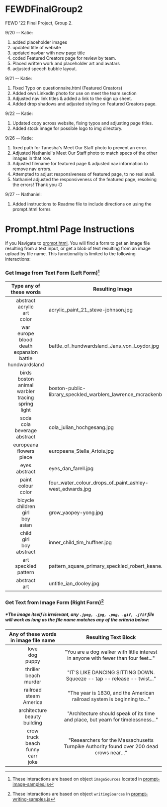 # FEWDFinalGroup2

FEWD '22 Final Project, Group 2.

9/20 -- Katie:

1. added placeholder images
2. updated title of website
3. updated navbar with new page title
4. coded Featured Creators page for review by team.
5. Placed written work and placeholder art and avatars
6. adjusted speech bubble layout.

9/21 -- Katie:

1. Fixed Typo on questionnaire.html (Featured Creators)
2. Added own LinkedIn photo for use on meet the team section
3. Adjusted nav link titles & added a link to the sign up sheet.
4. Added drop shadows and adjusted styling on Featured Creators page.

9/22 -- Katie:

1. Updated copy across website, fixing typos and adjusting page titles.
2. Added stock image for possible logo to img directory.

9/26 -- Katie:

1. fixed path for Tanesha's Meet Our Staff photo to prevent an error.
2. Adjusted Nathaniel's Meet Our Staff photo to match specs of the other images in that row.
3. Adjusted filename for featured page & adjusted nav information to remove nav errors.
4. Attempted to adjust responsiveness of featured page, to no real avail.
5. Nathaniel adjusted the responsiveness of the featured page, resolving the errors! Thank you :D

9/27 -- Nathaniel:

1. Added instructions to Readme file to include directions on using the prompt.html forms


# Prompt.html Page Instructions

If you Navigate to [prompt.html](prompt.html), You will find a form to get an image file resulting from a text input,
or get a blob of text resulting from an image upload by file name. This functionality is limited to the following
interactions:

### Get Image from Text Form (Left Form)[^1]

| Type any of these words                                                             | Resulting Image                                                   |
| :-----------------------------------------------------------------------------------: | ----------------------------------------------------------------- |
| abstract<br />acrylic<br />art<br />color                                           | acrylic_paint_21_steve-johnson.jpg                                |
| war<br />europe<br />blood<br />death<br />expansion<br />battle<br />hundwardsland | battle_of_hundwardsland_Jans_von_Loydor.jpg                       |
| birds<br />boston<br />animal<br />warbler<br />tracing<br />spring<br />light      | boston-public-library_speckled_warblers_lawrence_mcrackenbire.jpg |
| soda<br />cola<br />beverage<br />abstract                                          | cola_julian_hochgesang.jpg                                        |
| europeana<br />flowers<br />piece                                                   | europeana_Stella_Artois.jpg                                       |
| eyes<br />abstract                                                                  | eyes_dan_farell.jpg                                               |
| paint<br />colour<br />color                                                        | four_water_colour_drops_of_paint_ashley-west_edwards.jpg          |
| bicycle<br />children<br />girl<br />boy<br />asian                                 | grow_yaopey-yong.jpg                                              |
| child<br />girl<br />boy<br />abstract                                              | inner_child_tim_huffner.jpg                                       |
| art<br />speckled<br />pattern                                                      | pattern_square_primary_speckled_robert_keane.jpg                  |
| abstract<br/>art                                                                    | untitle_ian_dooley.jpg                                            |

### Get Text from Image Form (Right Form)[^2]

##### \*The image itself is irrelevant, any `.jpeg, .jpg, .png, .gif, .jfif` file will work as long as the file name matches any of the criteria below:

| Any of these words in image file name | Resulting Text Block |
|:-----:|:-----:|
|love<br/>dog<br/>puppy| "You are a dog walker with little interest in anyone with fewer than four feet..." |
|thriller<br/>beach<br/>murder|"IT'S LIKE DANCING SITTING DOWN. Squeeze -- tap -- release -- twist..."|
|railroad<br/>steam<br/>America|"The year is 1830, and the American railroad system is beginning to..."|
|architecture<br/>beauty<br/>building|"Architecture should speak of its time and place, but yearn for timelessness..."|
|crow<br/>truck<br/>beach<br/>funny<br/>carr<br/>joke|"Researchers for the Massachusetts Turnpike Authority found over 200 dead crows near..."|

[^1]: These interactions are based on object `imageSources` located in [prompt-image-samples.js](https://github.com/KatieAlleena/FEWDFinalGroup2/blob/main/js/prompt-image-samples.js)
[^2]: These interactions are based on object `writingSources` in [prompt-writing-samples.js](https://github.com/KatieAlleena/FEWDFinalGroup2/blob/main/js/prompt-writing-samples.js)
